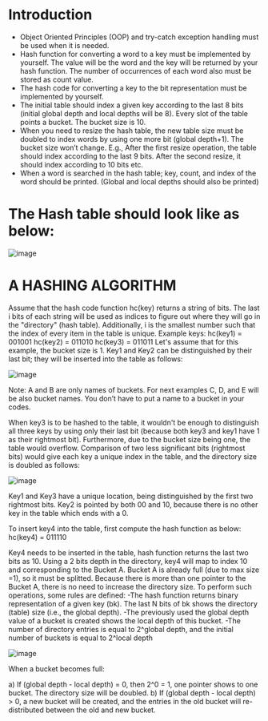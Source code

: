 # Introduction

- Object Oriented Principles (OOP) and try-catch exception handling must be used when it is needed.
- Hash function for converting a word to a key must be implemented by yourself. The value will be the word and the key will be returned by your hash function. The number of occurrences of each word also must be stored as count value. 
- The hash code for converting a key to the bit representation must be implemented by yourself.
- The initial table should index a given key according to the last 8 bits (initial global depth and local depths will be 8). Every slot of the table points a bucket. The bucket size is 10.
- When you need to resize the hash table, the new table size must be doubled to index words by using one more bit (global depth+1). The bucket size won’t change. E.g., After the first resize operation, the table should index according to the last 9 bits. After the second resize, it should index according to 10 bits etc.
- When a word is searched in the hash table; key, count, and index of the word should be printed. (Global and local depths should also be printed)

# The Hash table should look like as below:

![image](https://user-images.githubusercontent.com/74301873/217533590-c2aedf52-4282-4266-af23-df18b2819212.png)

# A HASHING ALGORITHM

Assume that the hash code function hc(key) returns a string of bits. The last i bits of each string will be used as indices to figure out where they will go in the "directory" (hash table). Additionally, i is the smallest number such that the index of every item in the table is unique.
Example keys:
      hc(key1) = 001001
      hc(key2) = 011010
      hc(key3) = 011011
Let's assume that for this example, the bucket size is 1. Key1 and Key2 can be distinguished by their last bit; they will be inserted into the table as follows:

![image](https://user-images.githubusercontent.com/74301873/217533889-7eb9fcc3-c974-48fb-bf17-71e898e6c6fe.png)

Note: A and B are only names of buckets. For next examples C, D, and E will be also bucket names. You don’t have to put a name to a bucket in your codes.

When key3 is to be hashed to the table, it wouldn't be enough to distinguish all three keys by using only their last bit (because both key3 and key1 have 1 as their rightmost bit). Furthermore, due to the bucket size being one, the table would overflow. Comparison of two less significant bits (rightmost bits) would give each key a unique index in the table, and the directory size is doubled as follows:

![image](https://user-images.githubusercontent.com/74301873/217535013-6df0621b-8b7e-46c9-a6bb-7314c233c4e9.png)

Key1 and Key3 have a unique location, being distinguished by the first two rightmost bits. Key2 is pointed by both 00 and 10, because there is no other key in the table which ends with a 0.

To insert key4 into the table, first compute the hash function as below:
         hc(key4) = 011110
         
 
Key4 needs to be inserted in the table, hash function returns the last two bits as 10. Using a 2 bits depth in the directory, key4 will map to index 10 and corresponding to the Bucket A. Bucket A is already full (due to max size =1), so it must be splitted. Because there is more than one pointer to the Bucket A, there is no need to increase the directory size. To perform such operations, some rules are defined:
-The hash function returns binary representation of a given key (bk). The last N bits of bk shows the directory (table) size (i.e., the global depth).
-The previously used the global depth value of a bucket is created shows the local depth of this bucket.
-The number of directory entries is equal to 2^global depth, and the initial number of buckets is equal to 2^local depth

![image](https://user-images.githubusercontent.com/74301873/217535298-bf0feccc-025e-44cd-af70-01e15b95cf0e.png)

When a bucket becomes full:

a) If (global depth - local depth) = 0, then 2^0 = 1, one pointer shows to one bucket. The directory size will be doubled.
b) If (global depth - local depth) > 0, a new bucket will be created, and the entries in the old bucket will re-distributed between the old and new bucket.


